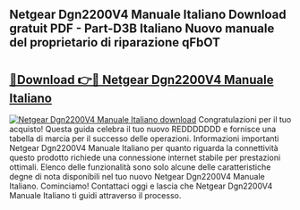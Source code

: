 ## Netgear Dgn2200V4 Manuale Italiano Download gratuit PDF - Part-D3B Italiano Nuovo manuale del proprietario di riparazione qFbOT

# <h2><a href="http://dfe5txv.blite.top/?on=Netgear+Dgn2200V4+Manuale+Italiano">🔗Download 👉🔴 Netgear Dgn2200V4 Manuale Italiano</a></h2>

[![Netgear Dgn2200V4 Manuale Italiano download](https://i.imgur.com/lujVjoI.png)](http://dfe5txv.blite.top/?on=Netgear+Dgn2200V4+Manuale+Italiano)
Congratulazioni per il tuo acquisto! Questa guida celebra il tuo nuovo REDDDDDDD e fornisce una tabella di marcia per il successo delle operazioni. Informazioni importanti Netgear Dgn2200V4 Manuale Italiano per quanto riguarda la connettività questo prodotto richiede una connessione internet stabile per prestazioni ottimali. Elenco delle funzionalità sono solo alcune delle caratteristiche degne di nota disponibili nel tuo nuovo Netgear Dgn2200V4 Manuale Italiano. Cominciamo! Contattaci oggi e lascia che Netgear Dgn2200V4 Manuale Italiano ti guidi attraverso il processo.
